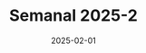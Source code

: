 ---
title: "Semanal 2025-2"
date: 2025-02-01
type: gym
images: []
description: ""
menu:
  main:
    identifier: "gimnasio-p"
    parent: "Gimnasio"
    weight: 53
---